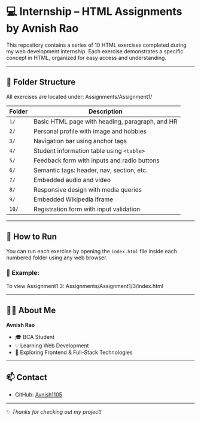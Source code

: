 # 💻 Internship – HTML Assignments by Avnish Rao

This repository contains a series of 10 HTML exercises completed during my web development internship. Each exercise demonstrates a specific concept in HTML, organized for easy access and understanding.

---

## 📁 Folder Structure

All exercises are located under: Assignments/Assignment1/


| Folder | Description                                     |
|--------|-------------------------------------------------|
| `1/`   | Basic HTML page with heading, paragraph, and HR |
| `2/`   | Personal profile with image and hobbies         |
| `3/`   | Navigation bar using anchor tags                |
| `4/`   | Student information table using `<table>`       |
| `5/`   | Feedback form with inputs and radio buttons     |
| `6/`   | Semantic tags: header, nav, section, etc.       |
| `7/`   | Embedded audio and video                        |
| `8/`   | Responsive design with media queries            |
| `9/`   | Embedded Wikipedia iframe                       |
| `10/`  | Registration form with input validation         |

---

## 🚀 How to Run

You can run each exercise by opening the `index.html` file inside each numbered folder using any web browser.

### 🔧 Example:
To view Assignment1 3: Assignments/Assignment1/3/index.html


---

## 👨‍🎓 About Me

**Avnish Rao**  
- 🎓 BCA Student  
- 💡 Learning Web Development  
- 🔭 Exploring Frontend & Full-Stack Technologies

---

## 📫 Contact

- GitHub: [Avnish1105](https://github.com/Avnish1105)

---

✨ *Thanks for checking out my project!*




